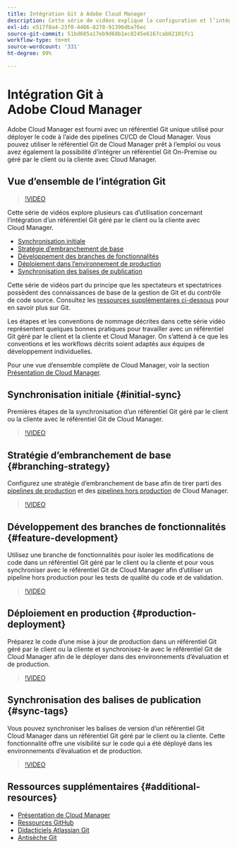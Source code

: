 ```yaml
---
title: Intégration Git à Adobe Cloud Manager
description: Cette série de vidéos explique la configuration et l’intégration d’un référentiel Git géré par le client ou la cliente (On-Premise) avec Adobe Cloud Manager.
exl-id: e517f8a4-23f0-4486-8278-91396dba76ec
source-git-commit: 51bd685a17eb9d68b1ec8245e6167cab02101fc1
workflow-type: tm+mt
source-wordcount: '331'
ht-degree: 99%

---
```



# Intégration Git à Adobe Cloud Manager

Adobe Cloud Manager est fourni avec un référentiel Git unique utilisé pour déployer le code à l’aide des pipelines CI/CD de Cloud Manager. Vous pouvez utiliser le référentiel Git de Cloud Manager prêt à l’emploi ou vous avez également la possibilité d’intégrer un référentiel Git On-Premise ou géré par le client ou la cliente avec Cloud Manager.

## Vue d’ensemble de l’intégration Git

>[!VIDEO](https://video.tv.adobe.com/v/28710/)

Cette série de vidéos explore plusieurs cas d’utilisation concernant l’intégration d’un référentiel Git géré par le client ou la cliente avec Cloud Manager.

* [Synchronisation initiale](#initial-sync)
* [Stratégie d’embranchement de base](#branching-strategy)
* [Développement des branches de fonctionnalités](#feature-development)
* [Déploiement dans l’environnement de production](#production-deployment)
* [Synchronisation des balises de publication](#sync-tags)

Cette série de vidéos part du principe que les spectateurs et spectatrices possèdent des connaissances de base de la gestion de Git et du contrôle de code source. Consultez les [ressources supplémentaires ci-dessous](#additional-resources) pour en savoir plus sur Git.

Les étapes et les conventions de nommage décrites dans cette série vidéo représentent quelques bonnes pratiques pour travailler avec un référentiel Git géré par le client et la cliente et Cloud Manager. On s’attend à ce que les conventions et les workflows décrits soient adaptés aux équipes de développement individuelles.

Pour une vue d’ensemble complète de Cloud Manager, voir la section [Présentation de Cloud Manager](/help/introduction.md).

## Synchronisation initiale {#initial-sync}

Premières étapes de la synchronisation d’un référentiel Git géré par le client ou la cliente avec le référentiel Git de Cloud Manager.

>[!VIDEO](https://video.tv.adobe.com/v/28711/?quality=12)

## Stratégie d’embranchement de base {#branching-strategy}

Configurez une stratégie d’embranchement de base afin de tirer parti des [pipelines de production](/help/using/production-pipelines.md) et des [pipelines hors production](/help/using/non-production-pipelines.md) de Cloud Manager.

>[!VIDEO](https://video.tv.adobe.com/v/28712/?quality=12)

## Développement des branches de fonctionnalités {#feature-development}

Utilisez une branche de fonctionnalités pour isoler les modifications de code dans un référentiel Git géré par le client ou la cliente et pour vous synchroniser avec le référentiel Git de Cloud Manager afin d’utiliser un pipeline hors production pour les tests de qualité du code et de validation.

>[!VIDEO](https://video.tv.adobe.com/v/28723/?quality=12)

## Déploiement en production {#production-deployment}

Préparez le code d’une mise à jour de production dans un référentiel Git géré par le client ou la cliente et synchronisez-le avec le référentiel Git de Cloud Manager afin de le déployer dans des environnements d’évaluation et de production.

>[!VIDEO](https://video.tv.adobe.com/v/28724/?quality=12)

## Synchronisation des balises de publication {#sync-tags}

Vous pouvez synchroniser les balises de version d’un référentiel Git Cloud Manager dans un référentiel Git géré par le client ou la cliente. Cette fonctionnalité offre une visibilité sur le code qui a été déployé dans les environnements d’évaluation et de production.

>[!VIDEO](https://video.tv.adobe.com/v/28725/?quality=12)

## Ressources supplémentaires {#additional-resources}

* [Présentation de Cloud Manager](/help/introduction.md)
* [Ressources GitHub](https://docs.github.com/en/get-started/getting-started-with-git/set-up-git)
* [Didacticiels Atlassian Git](https://www.atlassian.com/git/tutorials/what-is-version-control)
* [Antisèche Git](https://education.github.com/git-cheat-sheet-education.pdf)
